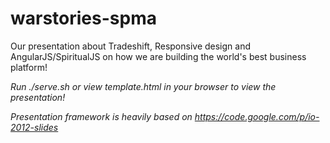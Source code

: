 warstories-spma
===============

Our presentation about Tradeshift, Responsive design and AngularJS/SpiritualJS on how we are building the world's best business platform!

_Run ./serve.sh or view template.html in your browser to view the presentation!_


*Presentation framework is heavily based on https://code.google.com/p/io-2012-slides*